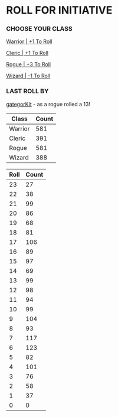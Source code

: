 # ROLL FOR INITIATIVE
### CHOOSE YOUR CLASS

[Warrior | +1 To Roll](https://github.com/benjaminsampica/benjaminsampica/issues/new?title=roll%7Cwarrior&body=Just+click+%27Submit+new+issue%27.)

[Cleric | +1 To Roll](https://github.com/benjaminsampica/benjaminsampica/issues/new?title=roll%7Ccleric&body=Just+click+%27Submit+new+issue%27.)

[Rogue | +3 To Roll](https://github.com/benjaminsampica/benjaminsampica/issues/new?title=roll%7Crogue&body=Just+click+%27Submit+new+issue%27.)

[Wizard | -1 To Roll](https://github.com/benjaminsampica/benjaminsampica/issues/new?title=roll%7Cwizard&body=Just+click+%27Submit+new+issue%27.)
### LAST ROLL BY
[gategorKit](https://www.github.com/gategorKit) - as a rogue rolled a 13!

|Class|Count|
|-|-|
|Warrior|581|
|Cleric|391|
|Rogue|581|
|Wizard|388|

|Roll|Count|
|-|-|
|23|27
|22|38
|21|99
|20|86
|19|68
|18|81
|17|106
|16|89
|15|97
|14|69
|13|99
|12|98
|11|94
|10|99
|9|104
|8|93
|7|117
|6|123
|5|82
|4|101
|3|76
|2|58
|1|37
|0|0
